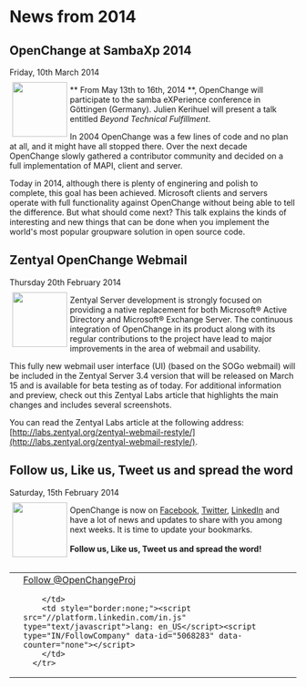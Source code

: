 # News from 2014 #

<div class="news">
  <h2>OpenChange at SambaXp 2014</h2>
  <div class="date">Friday, 10th March 2014</div>

<img border="0" width="96" height="96" style="border: 0pt none;
margin: -5px 5px 5px; float: left;" alt=""
src="/images/samba_logo.png" />

** From May 13th to 16th, 2014 **, OpenChange will participate to the
samba eXPerience conference in Göttingen (Germany). Julien Kerihuel
will present a talk entitled *Beyond Technical Fulfillment*.

In 2004 OpenChange was a few lines of code and no plan at all, and it
might have all stopped there. Over the next decade OpenChange slowly
gathered a contributor community and decided on a full implementation
of MAPI, client and server.  

Today in 2014, although there is plenty of enginering and polish to
complete, this goal has been achieved. Microsoft clients and servers
operate with full functionality against OpenChange without being able
to tell the difference. But what should come next? This talk explains
the kinds of interesting and new things that can be done when you
implement the world's most popular groupware solution in open source
code.
</div>

<div class="news">
<h2>Zentyal OpenChange Webmail</h2>
<div class="date">Thursday 20th February 2014</div>

<img border="0" width="96" height="96" style="border: 0pt none;
margin: -5px 5px 20px; float: left;" alt=""
src="/images/zentyal_logo.png" />

Zentyal Server development is strongly focused on providing a native
replacement for both Microsoft® Active Directory and Microsoft®
Exchange Server. The continuous integration of OpenChange in its
product along with its regular contributions to the project have lead
to major improvements in the area of webmail and usability.

This fully new webmail user interface (UI) (based on the SOGo webmail)
will be included in the Zentyal Server 3.4 version that will be
released on March 15 and is available for beta testing as of
today. For additional information and preview, check out this Zentyal
Labs article that highlights the main changes and includes several
screenshots.

You can read the Zentyal Labs article at the following address:
[http://labs.zentyal.org/zentyal-webmail-restyle/](http://labs.zentyal.org/zentyal-webmail-restyle/).


</div>

<div class="news">
<h2>Follow us, Like us, Tweet us and spread the word</h2>
<div class="date">Saturday, 15th February 2014</div>

<img border="0" width="96" height="96" style="border: 0pt none;
margin: -5px 5px 5px; float: left;" alt=""
src="/images/openchange_logo_v2.png" />

OpenChange is now on [Facebook](https://www.facebook.com/OpenChange),
[Twitter](https://twitter.com/OpenchangeProj),
[LinkedIn](http://www.linkedin.com/company/openchange/) and have a lot
of news and updates to share with you among next weeks. It is time to
update your bookmarks.
<br/><br/>
**Follow us, Like us, Tweet us and spread the word!**
<br/><br/>
    <table style="border:none;" align="center">
      <tr style="border:none;">
        <td style="border:none;"><div id="fb-root"></div><script>(function(d, s, id) {var js, fjs = d.getElementsByTagName(s)[0];if (d.getElementById(id)) return;js = d.createElement(s); js.id = id;js.src = "//connect.facebook.net/fr_FR/all.js#xfbml=1&appId=171342346240430";fjs.parentNode.insertBefore(js, fjs);}(document, 'script', 'facebook-jssdk'));</script><div class="fb-follow" data-href="http://www.facebook.com/OpenChange" data-colorscheme="light" data-layout="button" data-show-faces="true"></div>
        </td>
        <td style="border:none;"><a href="https://twitter.com/OpenChangeProj" class="twitter-follow-button" data-show-count="false">Follow @OpenChangeProj</a>
<script>!function(d,s,id){var js,fjs=d.getElementsByTagName(s)[0],p=/^http:/.test(d.location)?'http':'https';if(!d.getElementById(id)){js=d.createElement(s);js.id=id;js.src=p+'://platform.twitter.com/widgets.js';fjs.parentNode.insertBefore(js,fjs);}}(document, 'script', 'twitter-wjs');</script>
        </td>
        <td style="border:none;"><script src="//platform.linkedin.com/in.js" type="text/javascript">lang: en_US</script><script type="IN/FollowCompany" data-id="5068283" data-counter="none"></script>
        </td>
      </tr>
  </table>
</div>


